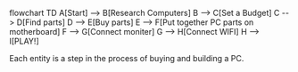 flowchart TD
    A[Start] --> B[Research Computers]
    B --> C[Set a Budget]
    C --> D[Find parts]
    D --> E[Buy parts]
    E --> F[Put together PC parts on motherboard]
    F --> G[Connect moniter]
    G --> H[Connect WIFI]
    H --> I[PLAY!]

Each entity is a step in the process of buying and building a PC.
